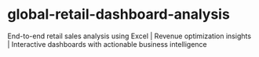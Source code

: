 # global-retail-dashboard-analysis
End-to-end retail sales analysis using Excel | Revenue optimization insights | Interactive dashboards with actionable business intelligence

